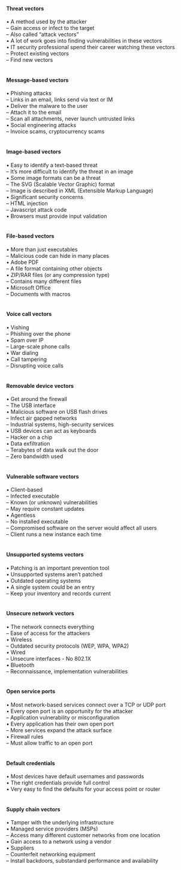 ####  Threat vectors  

• A method used by the attacker  
– Gain access or infect to the target  
– Also called “attack vectors”  
• A lot of work goes into finding vulnerabilities in these vectors  
• IT security professional spend their career watching these vectors  
– Protect existing vectors  
– Find new vectors  
<br>


####  Message-based vectors  

• Phishing attacks  
– Links in an email, links send via text or IM  
• Deliver the malware to the user  
– Attach it to the email  
– Scan all attachments, never launch untrusted links  
• Social engineering attacks  
– Invoice scams, cryptocurrency scams  
<br>


####  Image-based vectors  

• Easy to identify a text-based threat  
– It’s more difficult to identify the threat in an image  
• Some image formats can be a threat  
– The SVG (Scalable Vector Graphic) format  
– Image is described in XML (Extensible Markup Language)  
• Significant security concerns  
– HTML injection  
– Javascript attack code  
• Browsers must provide input validation  
<br>


####  File-based vectors  

• More than just executables  
– Malicious code can hide in many places  
• Adobe PDF  
– A file format containing other objects  
• ZIP/RAR files (or any compression type)  
– Contains many different files  
• Microsoft Office  
– Documents with macros  
<br>


####  Voice call vectors  

• Vishing  
– Phishing over the phone  
• Spam over IP  
– Large-scale phone calls  
• War dialing  
• Call tampering  
– Disrupting voice calls  
<br>


####  Removable device vectors  

• Get around the firewall  
– The USB interface  
• Malicious software on USB flash drives  
– Infect air gapped networks  
– Industrial systems, high-security services  
• USB devices can act as keyboards  
– Hacker on a chip  
• Data exfiltration  
– Terabytes of data walk out the door  
– Zero bandwidth used  
<br>


####  Vulnerable software vectors  

• Client-based  
– Infected executable  
– Known (or unknown) vulnerabilities  
– May require constant updates  
• Agentless  
– No installed executable  
– Compromised software on the server would affect all users  
– Client runs a new instance each time  
<br>


####  Unsupported systems vectors  

• Patching is an important prevention tool  
• Unsupported systems aren’t patched  
• Outdated operating systems  
• A single system could be an entry  
– Keep your inventory and records current  
<br>


####  Unsecure network vectors  

• The network connects everything  
– Ease of access for the attackers  
• Wireless  
– Outdated security protocols (WEP, WPA, WPA2)  
• Wired  
– Unsecure interfaces - No 802.1X  
• Bluetooth  
– Reconnaissance, implementation vulnerabilities  
<br>


####  Open service ports  

• Most network-based services connect over a TCP or UDP port  
• Every open port is an opportunity for the attacker  
– Application vulnerability or misconfiguration  
• Every application has their own open port  
– More services expand the attack surface  
• Firewall rules  
– Must allow traffic to an open port  
<br>


####  Default credentials  

• Most devices have default usernames and passwords  
• The right credentials provide full control  
• Very easy to find the defaults for your access point or router  
<br>


####  Supply chain vectors  

• Tamper with the underlying infrastructure  
• Managed service providers (MSPs)  
– Access many different customer networks from one location  
• Gain access to a network using a vendor  
• Suppliers  
– Counterfeit networking equipment  
– Install backdoors, substandard performance and availability
